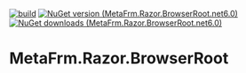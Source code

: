 [![build](https://github.com/MetaFrm/MetaFrm.Razor.BrowserRoot/actions/workflows/build.yml/badge.svg)](https://github.com/MetaFrm/MetaFrm.Razor.BrowserRoot/actions/workflows/build.yml)
[![NuGet version (MetaFrm.Razor.BrowserRoot.net6.0)](https://img.shields.io/nuget/v/MetaFrm.Razor.BrowserRoot.net6.0)](https://www.nuget.org/packages/MetaFrm.Razor.BrowserRoot.net6.0/)
[![NuGet downloads (MetaFrm.Razor.BrowserRoot.net6.0)](https://img.shields.io/nuget/dt/MetaFrm.Razor.BrowserRoot.net6.0)](https://www.nuget.org/packages/MetaFrm.Razor.BrowserRoot.net6.0/)

# MetaFrm.Razor.BrowserRoot